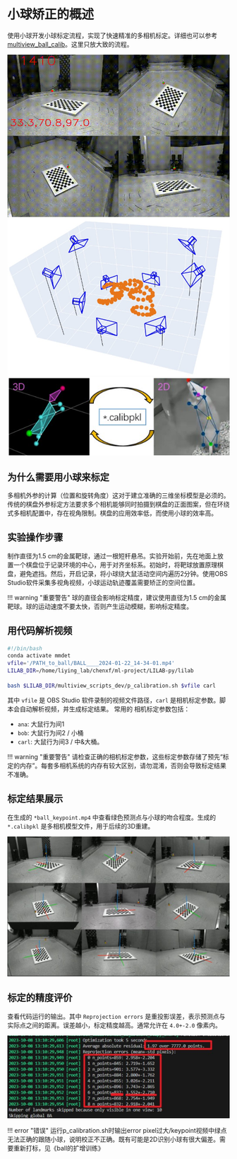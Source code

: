 # 小球矫正的概述
使用小球开发小球标定流程，实现了快速精准的多相机标定。详细也可以参考 [multiview_ball_calib](https://github.com/chenxinfeng4/multiview_ball_calib)。这里只放大致的流程。

![ball move](https://github.com/chenxinfeng4/multiview_ball_calib/raw/main/src_images/ball_move.gif)
![3D camera space](https://github.com/chenxinfeng4/multiview_ball_calib/raw/main/src_images/cameras_3d_show.jpg)
![transform](https://github.com/chenxinfeng4/multiview_ball_calib/raw/main/src_images/transform_2D_3D.jpg)

## 为什么需要用小球来标定
多相机外参的计算（位置和旋转角度）这对于建立准确的三维坐标模型是必须的。传统的棋盘外参标定方法要求多个相机能够同时拍摄到棋盘的正面图案，但在环绕式多相机配置中，存在视角限制。棋盘的应用效率低，而使用小球的效率高。

## 实验操作步骤
制作直径为1.5 cm的金属靶球，通过一根短杆悬吊。实验开始前，先在地面上放置一个棋盘位于记录环境的中心，用于对齐坐标系。初始时，将靶球放置原理棋盘，避免遮挡。然后，开启记录，将小球绕大鼠活动空间内遍历2分钟。使用OBS Studio软件采集多视角视频，小球运动轨迹覆盖需要矫正的空间位置。

!!! warning "重要警告"
    球的直径会影响标定精度，建议使用直径为1.5 cm的金属靶球。球的运动速度不要太快，否则产生运动模糊，影响标定精度。
    

## 用代码解析视频
```bash
#!/bin/bash
conda activate mmdet
vfile='/PATH_to_ball/BALL____2024-01-22_14-34-01.mp4'
LILAB_DIR=/home/liying_lab/chenxf/ml-project/LILAB-py/lilab

bash $LILAB_DIR/multiview_scripts_dev/p_calibration.sh $vfile carl
```

其中 `vfile` 是 OBS Studio 软件录制的视频文件路径，`carl` 是相机标定参数。脚本会自动解析视频，并生成标定结果。
常用的 相机标定参数包括：
- `ana`: 大鼠行为间1
- `bob`: 大鼠行为间2 / 小桶
- `carl`: 大鼠行为间3 / 中&大桶。

!!! warning "重要警告"
    请检查正确的相机标定参数，这些标定参数存储了预先“标定的内存”。每套多相机系统的内存有较大区别，请勿混淆，否则会导致标定结果不准确。

## 标定结果展示
在生成的 `*ball_keypoint.mp4` 中查看绿色预测点与小球的吻合程度。生成的 `*.calibpkl` 是多相机模型文件，用于后续的3D重建。

![ball_keypoint](../../assets/images/ball_calibrated.jpg)

## 标定的精度评价
查看代码运行的输出。其中 `Reprojection errors` 是重投影误差，表示预测点与实际点之间的距离。误差越小，标定精度越高。通常允许在 `4.0+-2.0` 像素内。

![ball_keypoint](../../assets/images/ball_calibrated_precision.jpg)

!!! error "错误"
    运行p_calibration.sh时输出error pixel过大/keypoint视频中绿点无法正确的跟随小球，说明校正不正确。既有可能是2D识别小球有很大偏差。需要重新打标，见《ball的扩增训练》